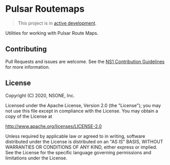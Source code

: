 
Pulsar Routemaps
================

> This project is in [active development](https://github.com/ns1/community/blob/master/project_status/ACTIVE_DEVELOPMENT.md).

Utilities for working with Pulsar Route Maps.


Contributing
------------
Pull Requests and issues are welcome. See the [NS1 Contribution Guidelines](https://github.com/ns1/community) 
for more information.

License
-------

Copyright (C) 2020, NSONE, Inc.

Licensed under the Apache License, Version 2.0 (the "License");
you may not use this file except in compliance with the License.
You may obtain a copy of the License at

http://www.apache.org/licenses/LICENSE-2.0

Unless required by applicable law or agreed to in writing, software
distributed under the License is distributed on an "AS IS" BASIS,
WITHOUT WARRANTIES OR CONDITIONS OF ANY KIND, either express or implied.
See the License for the specific language governing permissions and
limitations under the License.
